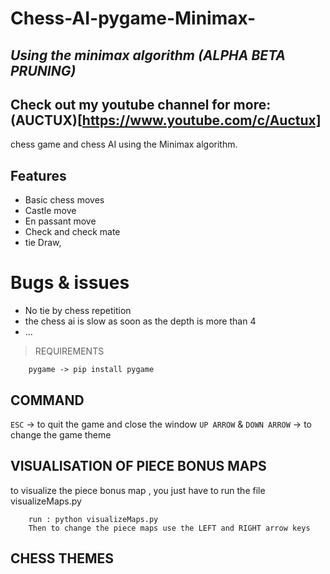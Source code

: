 # Chess-AI-pygame-Minimax-
## _Using the minimax algorithm (ALPHA BETA PRUNING)_ 


## Check out my youtube channel for more: (AUCTUX)[https://www.youtube.com/c/Auctux]
 chess game and chess AI using the Minimax algorithm.

## Features

- Basic chess moves
- Castle move
- En passant move
- Check and check mate
- tie Draw,

# Bugs & issues
- No tie by chess repetition
- the chess ai is slow as soon as the depth is more than 4
- ...

> REQUIREMENTS
```
    pygame -> pip install pygame
```

## COMMAND

`ESC` -> to quit the game and close the window
`UP ARROW` & `DOWN ARROW` -> to change the game theme

## VISUALISATION OF PIECE BONUS MAPS

to visualize the piece bonus map , you just have to run the file visualizeMaps.py
```
    run : python visualizeMaps.py
    Then to change the piece maps use the LEFT and RIGHT arrow keys 
```

## CHESS THEMES


